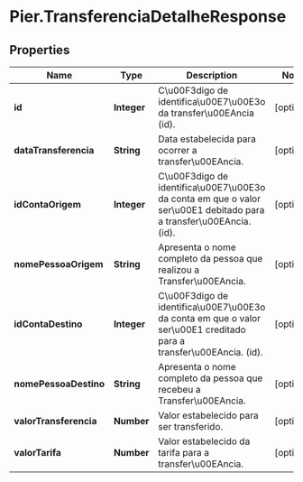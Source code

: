 # Pier.TransferenciaDetalheResponse

## Properties
Name | Type | Description | Notes
------------ | ------------- | ------------- | -------------
**id** | **Integer** | C\u00F3digo de identifica\u00E7\u00E3o da transfer\u00EAncia (id). | [optional] 
**dataTransferencia** | **String** | Data estabelecida para ocorrer a transfer\u00EAncia. | [optional] 
**idContaOrigem** | **Integer** | C\u00F3digo de identifica\u00E7\u00E3o da conta em que o valor ser\u00E1 debitado para a transfer\u00EAncia. (id). | [optional] 
**nomePessoaOrigem** | **String** | Apresenta o nome completo da pessoa que realizou a Transfer\u00EAncia. | [optional] 
**idContaDestino** | **Integer** | C\u00F3digo de identifica\u00E7\u00E3o da conta em que o valor ser\u00E1 creditado para a transfer\u00EAncia. (id). | [optional] 
**nomePessoaDestino** | **String** | Apresenta o nome completo da pessoa que recebeu a Transfer\u00EAncia. | [optional] 
**valorTransferencia** | **Number** | Valor estabelecido para ser transferido. | [optional] 
**valorTarifa** | **Number** | Valor estabelecido da tarifa para a transfer\u00EAncia. | [optional] 


